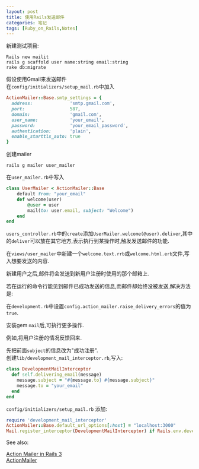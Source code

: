```yaml
---
layout: post
title: 使用Rails发送邮件
categories: 笔记
tags: [Ruby_on_Rails,Notes]
---
```


新建测试项目:

`Rails new mailit`    
`rails g scaffold user name:string email:string`    
`rake db:migrate`    

假设使用Gmail来发送邮件    
在`config/initializers/setup_mail.rb`中加入

```ruby
ActionMailer::Base.smtp_settings = {
  address:              'smtp.gmail.com',
  port:                 587,
  domain:               'gmail.com',
  user_name:            'your_email',
  password:             'your_email_password',
  authentication:       'plain',
  enable_starttls_auto: true
}
```

创建mailer

`rails g mailer user_mailer`

在`user_mailer.rb`中写入

```ruby
class UserMailer < ActionMailer::Base
	default from: "your_email"
	def welcome(user)
		@user = user
		mail(to: user.email, subject: "Welcome")
	end
end
```

`users_controller.rb`中的`create`添加`UserMailer.welcome(@user).deliver`,其中的`deliver`可以放在其它地方,表示执行到某操作时,触发发送邮件的功能.

在`views/user_mailer`中新建一个`welcome.text.rrb`或`welcome.html.erb`文件,写入想要发送的内容.

新建用户之后,邮件将会发送到新用户注册时使用的那个邮箱上.

若在运行的命令行能见到邮件已成功发送的信息,而邮件却始终没被发送,解决方法是:

  在`development.rb`中设置`config.action_mailer.raise_delivery_errors`的值为`true`.


安装gem `mail`后,可执行更多操作.

例如,将用户注册的情况反馈回来.

先把前面`subject`的信息改为"成功注册".    
创建`lib/development_mail_interceptor.rb`,写入:

```ruby
class DevelopmentMailInterceptor
  def self.delivering_email(message)
    message.subject = "#{message.to} #{message.subject}"
    message.to = "your_email"
  end
end
```

`config/initializers/setup_mail.rb` 添加:

```ruby
require 'development_mail_interceptor' 
ActionMailer::Base.default_url_options[:host] = "localhost:3000"
Mail.register_interceptor(DevelopmentMailInterceptor) if Rails.env.development?
```

See also: 

[Action Mailer in Rails 3](http://railscasts.com/episodes/206-action-mailer-in-rails-3)   
[ActionMailer](http://api.rubyonrails.org/classes/ActionMailer/Base.html)



